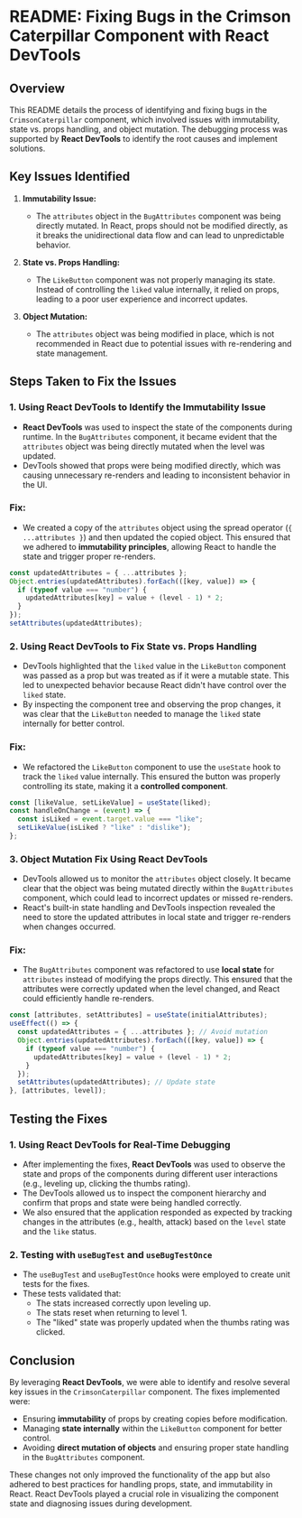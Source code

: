 
# README: Fixing Bugs in the Crimson Caterpillar Component with React DevTools

## Overview

This README details the process of identifying and fixing bugs in the `CrimsonCaterpillar` component, which involved issues with immutability, state vs. props handling, and object mutation. The debugging process was supported by **React DevTools** to identify the root causes and implement solutions.

## Key Issues Identified

1. **Immutability Issue:**
   - The `attributes` object in the `BugAttributes` component was being directly mutated. In React, props should not be modified directly, as it breaks the unidirectional data flow and can lead to unpredictable behavior.
   
2. **State vs. Props Handling:**
   - The `LikeButton` component was not properly managing its state. Instead of controlling the `liked` value internally, it relied on props, leading to a poor user experience and incorrect updates.

3. **Object Mutation:**
   - The `attributes` object was being modified in place, which is not recommended in React due to potential issues with re-rendering and state management.

## Steps Taken to Fix the Issues

### 1. **Using React DevTools to Identify the Immutability Issue**
   - **React DevTools** was used to inspect the state of the components during runtime. In the `BugAttributes` component, it became evident that the `attributes` object was being directly mutated when the level was updated.
   - DevTools showed that props were being modified directly, which was causing unnecessary re-renders and leading to inconsistent behavior in the UI.

### Fix: 
   - We created a copy of the `attributes` object using the spread operator (`{ ...attributes }`) and then updated the copied object. This ensured that we adhered to **immutability principles**, allowing React to handle the state and trigger proper re-renders.

   ```javascript
   const updatedAttributes = { ...attributes };
   Object.entries(updatedAttributes).forEach(([key, value]) => {
     if (typeof value === "number") {
       updatedAttributes[key] = value + (level - 1) * 2;
     }
   });
   setAttributes(updatedAttributes);
   ```

### 2. **Using React DevTools to Fix State vs. Props Handling**
   - DevTools highlighted that the `liked` value in the `LikeButton` component was passed as a prop but was treated as if it were a mutable state. This led to unexpected behavior because React didn't have control over the `liked` state.
   - By inspecting the component tree and observing the prop changes, it was clear that the `LikeButton` needed to manage the `liked` state internally for better control.

### Fix:
   - We refactored the `LikeButton` component to use the `useState` hook to track the `liked` value internally. This ensured the button was properly controlling its state, making it a **controlled component**.

   ```javascript
   const [likeValue, setLikeValue] = useState(liked);
   const handleOnChange = (event) => {
     const isLiked = event.target.value === "like";
     setLikeValue(isLiked ? "like" : "dislike");
   };
   ```

### 3. **Object Mutation Fix Using React DevTools**
   - DevTools allowed us to monitor the `attributes` object closely. It became clear that the object was being mutated directly within the `BugAttributes` component, which could lead to incorrect updates or missed re-renders.
   - React's built-in state handling and DevTools inspection revealed the need to store the updated attributes in local state and trigger re-renders when changes occurred.

### Fix:
   - The `BugAttributes` component was refactored to use **local state** for `attributes` instead of modifying the props directly. This ensured that the attributes were correctly updated when the level changed, and React could efficiently handle re-renders.

   ```javascript
   const [attributes, setAttributes] = useState(initialAttributes);
   useEffect(() => {
     const updatedAttributes = { ...attributes }; // Avoid mutation
     Object.entries(updatedAttributes).forEach(([key, value]) => {
       if (typeof value === "number") {
         updatedAttributes[key] = value + (level - 1) * 2;
       }
     });
     setAttributes(updatedAttributes); // Update state
   }, [attributes, level]);
   ```

## Testing the Fixes

### 1. **Using React DevTools for Real-Time Debugging**
   - After implementing the fixes, **React DevTools** was used to observe the state and props of the components during different user interactions (e.g., leveling up, clicking the thumbs rating).
   - The DevTools allowed us to inspect the component hierarchy and confirm that props and state were being handled correctly.
   - We also ensured that the application responded as expected by tracking changes in the attributes (e.g., health, attack) based on the `level` state and the `like` status.

### 2. **Testing with `useBugTest` and `useBugTestOnce`**
   - The `useBugTest` and `useBugTestOnce` hooks were employed to create unit tests for the fixes.
   - These tests validated that:
     - The stats increased correctly upon leveling up.
     - The stats reset when returning to level 1.
     - The "liked" state was properly updated when the thumbs rating was clicked.

## Conclusion

By leveraging **React DevTools**, we were able to identify and resolve several key issues in the `CrimsonCaterpillar` component. The fixes implemented were:

- Ensuring **immutability** of props by creating copies before modification.
- Managing **state internally** within the `LikeButton` component for better control.
- Avoiding **direct mutation of objects** and ensuring proper state handling in the `BugAttributes` component.

These changes not only improved the functionality of the app but also adhered to best practices for handling props, state, and immutability in React. React DevTools played a crucial role in visualizing the component state and diagnosing issues during development.
